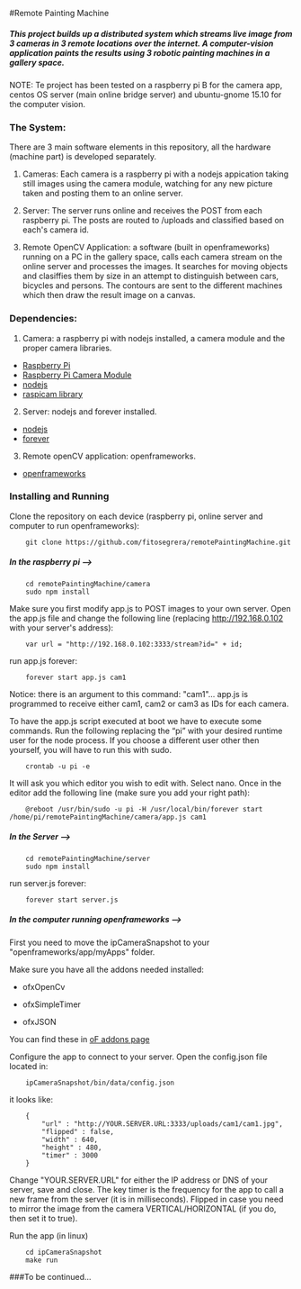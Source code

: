 #Remote Painting Machine

##### This project builds up a distributed system which streams live image from 3 cameras in 3 remote locations over the internet. A computer-vision application paints the results using 3 robotic painting machines in a gallery space.

NOTE: Te project has been tested on a raspberry pi B for the camera app, centos OS server (main online bridge server) and ubuntu-gnome 15.10 for the computer vision.

### The System:

There are 3 main software elements in this repository, all the hardware (machine part) is developed separately.

1. Cameras: Each camera is a raspberry pi with a nodejs appication taking still images using the camera module, watching for any new picture taken and posting them to an online server.

2. Server: The server runs online and receives the POST from each raspberry pi. The posts are routed to /uploads and classified based on each's camera id.

3. Remote OpenCV Application: a software (built in openframeworks) running on a PC in the gallery space, calls each camera stream on the online server and processes the images. It searches for moving objects and clasiffies them by size in an attempt to distinguish between cars, bicycles and persons. The contours are sent to the different machines which then draw the result image on a canvas.

### Dependencies:

1. Camera: a raspberry pi with nodejs installed, a camera module and the proper camera libraries.

+ [Raspberry Pi](https://www.raspberrypi.org/)
+ [Raspberry Pi Camera Module](https://www.raspberrypi.org/products/camera-module/)
+ [nodejs](https://nodejs.org/en/)
+ [raspicam library](https://www.raspberrypi.org/wp-content/uploads/2013/07/RaspiCam-Documentation.pdf)

2. Server: nodejs and forever installed.

+ [nodejs](https://nodejs.org/en/)
+ [forever](https://www.npmjs.com/package/forever)

3. Remote openCV application: openframeworks.

+ [openframeworks](http://openframeworks.cc/)

### Installing and Running

Clone the repository on each device (raspberry pi, online server and computer to run openframeworks):
		
		git clone https://github.com/fitosegrera/remotePaintingMachine.git

##### In the raspberry pi --> 

		cd remotePaintingMachine/camera
		sudo npm install

Make sure you first modify app.js to POST images to your own server. Open the app.js file and change the following line (replacing http://192.168.0.102 with your server's address): 

		var url = "http://192.168.0.102:3333/stream?id=" + id;

run app.js forever:

		forever start app.js cam1

Notice: there is an argument to this command: "cam1"... app.js is programmed to receive either cam1, cam2 or cam3 as IDs for each camera.

To have the app.js script executed at boot we have to execute some commands. Run the following replacing the “pi” with your desired runtime user for the node process. If you choose a different user other then yourself, you will have to run this with sudo.
	
		crontab -u pi -e

It will ask you which editor you wish to edit with. Select nano.
Once in the editor add the following line (make sure you add your right path):

		@reboot /usr/bin/sudo -u pi -H /usr/local/bin/forever start /home/pi/remotePaintingMachine/camera/app.js cam1

##### In the Server --> 
	
		cd remotePaintingMachine/server
		sudo npm install

run server.js forever:

		forever start server.js

##### In the computer running openframeworks -->

First you need to move the ipCameraSnapshot to your "openframeworks/app/myApps" folder.

Make sure you have all the addons needed installed:

+ ofxOpenCv

+ ofxSimpleTimer

+ ofxJSON

You can find these in [oF addons page](http://openframeworks.cc/addons)

Configure the app to connect to your server. Open the config.json file located in:
		
		ipCameraSnapshot/bin/data/config.json

it looks like:

		{
			"url" : "http://YOUR.SERVER.URL:3333/uploads/cam1/cam1.jpg",
			"flipped" : false,
			"width" : 640,
			"height" : 480,
			"timer" : 3000
		}

Change "YOUR.SERVER.URL" for either the IP address or DNS of your server, save and close. The key timer is the frequency for the app to call a new frame from the server (it is in milliseconds). Flipped in case you need to mirror the image from the camera VERTICAL/HORIZONTAL (if you do, then set it to true).

Run the app (in linux)

		cd ipCameraSnapshot
		make run

###To be continued...

